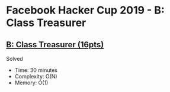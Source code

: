 # Facebook Hacker Cup 2019 - B: Class Treasurer

## [B: Class Treasurer (16pts)](https://www.facebook.com/codingcompetitions/hacker-cup/2019/round-1/problems/B)

Solved

* Time: 30 minutes
* Complexity: O(N)
* Memory: O(1)
